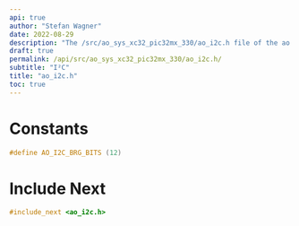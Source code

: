 ```yaml
---
api: true
author: "Stefan Wagner"
date: 2022-08-29
description: "The /src/ao_sys_xc32_pic32mx_330/ao_i2c.h file of the ao real-time operating system."
draft: true
permalink: /api/src/ao_sys_xc32_pic32mx_330/ao_i2c.h/
subtitle: "I²C"
title: "ao_i2c.h"
toc: true
---
```


# Constants

```c
#define AO_I2C_BRG_BITS (12)
```

# Include Next

```c
#include_next <ao_i2c.h>
```
